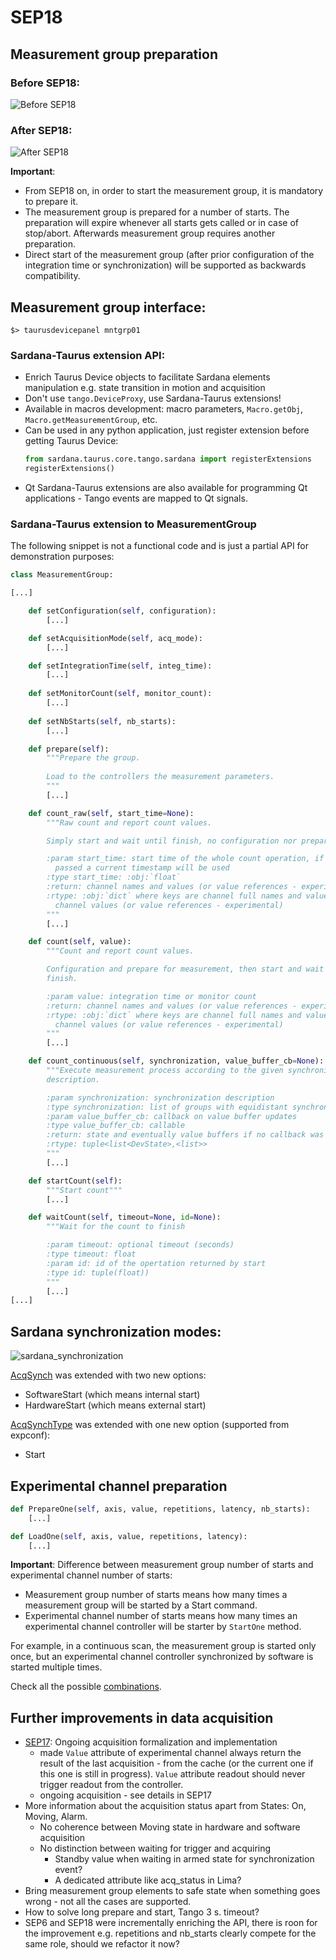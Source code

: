 # SEP18

## Measurement group preparation

### Before SEP18:

![Before SEP18](SEP18_before.png)

### After SEP18:

![After SEP18](SEP18_after.png)

**Important**:

* From SEP18 on, in order to start the measurement group, it is mandatory to 
prepare it.
* The measurement group is prepared for a number of starts. The preparation
will expire whenever all starts gets called or in case of stop/abort.
Afterwards measurement group requires another preparation.
* Direct start of the measurement group (after prior configuration of the
integration time or synchronization) will be supported as backwards
compatibility.

## Measurement group interface:

```
$> taurusdevicepanel mntgrp01
```

### Sardana-Taurus extension API:

* Enrich Taurus Device objects to facilitate Sardana elements manipulation e.g. state transition in motion and acquisition
* Don't use `tango.DeviceProxy`, use Sardana-Taurus extensions!
* Available in macros development: macro parameters, `Macro.getObj`, `Macro.getMeasurementGroup`, etc.
* Can be used in any python application, just register extension before getting Taurus Device:
  ```python
  from sardana.taurus.core.tango.sardana import registerExtensions
  registerExtensions()
  ```
* Qt Sardana-Taurus extensions are also available for programming Qt applications - Tango events are mapped to Qt signals.

### Sardana-Taurus extension to MeasurementGroup

The following snippet is not a functional code and is just a partial API for demonstration purposes:

```python
class MeasurementGroup:

[...]

    def setConfiguration(self, configuration):
        [...]

    def setAcquisitionMode(self, acq_mode):
        [...]

    def setIntegrationTime(self, integ_time):
        [...]
    
    def setMonitorCount(self, monitor_count):
        [...]
    
    def setNbStarts(self, nb_starts):
        [...]

    def prepare(self):
        """Prepare the group.
        
        Load to the controllers the measurement parameters.
        """
        [...]

    def count_raw(self, start_time=None):
        """Raw count and report count values.

        Simply start and wait until finish, no configuration nor preparation.

        :param start_time: start time of the whole count operation, if not
          passed a current timestamp will be used
        :type start_time: :obj:`float`
        :return: channel names and values (or value references - experimental)
        :rtype: :obj:`dict` where keys are channel full names and values are
          channel values (or value references - experimental)
        """
        [...]

    def count(self, value):
        """Count and report count values.

        Configuration and prepare for measurement, then start and wait until
        finish.

        :param value: integration time or monitor count
        :return: channel names and values (or value references - experimental)
        :rtype: :obj:`dict` where keys are channel full names and values are
          channel values (or value references - experimental)
        """
        [...]

    def count_continuous(self, synchronization, value_buffer_cb=None):
        """Execute measurement process according to the given synchronization
        description.

        :param synchronization: synchronization description
        :type synchronization: list of groups with equidistant synchronizations
        :param value_buffer_cb: callback on value buffer updates
        :type value_buffer_cb: callable
        :return: state and eventually value buffers if no callback was passed
        :rtype: tuple<list<DevState>,<list>>
        """
        [...]

    def startCount(self):
        """Start count"""
        [...]

    def waitCount(self, timeout=None, id=None):
        """Wait for the count to finish

        :param timeout: optional timeout (seconds)
        :type timeout: float
        :param id: id of the opertation returned by start
        :type id: tuple(float))
        """
        [...]
[...]
```

## Sardana synchronization modes:

![sardana_synchronization](sardana_synchronization.png)

[AcqSynch](https://sardana-controls.org/devel/api/sardana/pool/pooldefs.html#sardana.pool.pooldefs.AcqSynch) was extended with two new options:
* SoftwareStart (which means internal start)
* HardwareStart (which means external start)

[AcqSynchType](https://sardana-controls.org/devel/api/sardana/pool/pooldefs.html#acqsynchtype) was extended with one new option (supported from expconf):
* Start


## Experimental channel preparation

```python
def PrepareOne(self, axis, value, repetitions, latency, nb_starts):
    [...]
```

```python
def LoadOne(self, axis, value, repetitions, latency):
    [...]
```

**Important**: Difference between measurement group number of starts and
experimental channel number of starts:

* Measurement group number of starts means how many times a measurement group
will be started by a Start command.
* Experimental channel number of starts means how many times an experimental
channel controller will be starter by `StartOne` method.

For example, in a continuous scan, the measurement group is started only once,
but an experimental channel controller synchronized by software is started
multiple times.

Check all the possible [combinations](https://github.com/sardana-org/sardana/blob/develop/doc/source/sep/SEP18.md#controllers).


## Further improvements in data acquisition

* [SEP17](https://github.com/sardana-org/sardana/pull/478): Ongoing 
acquisition formalization and implementation
  * made `Value` attribute of experimental channel always return the result of 
  the last acquisition - from the cache (or the current one if this one is 
  still in progress). `Value` attribute readout should never trigger readout
  from the controller. 
  * ongoing acquisition - see details in SEP17
* More information about the acquisition status apart from States: On, 
Moving, Alarm.
    * No coherence between Moving state in hardware and software acquisition
    * No distinction between waiting for trigger and acquiring
        * Standby value when waiting in armed state for synchronization event?
        * A dedicated attribute like acq_status in Lima?
* Bring measurement group elements to safe state when something goes wrong -
  not all the cases are supported.
* How to solve long prepare and start, Tango 3 s. timeout?
* SEP6 and SEP18 were incrementally enriching the API, there is roon for the improvement e.g. 
  repetitions and nb_starts clearly compete for the same role, should we refactor it now?
